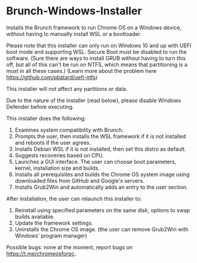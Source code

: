 # Brunch-Windows-Installer
Installs the Brunch framework to run Chrome OS on a Windows device, without having to manually install WSL or a bootloader.

Please note that this installer can only run on Windows 10 and up with UEFI boot mode and supporting WSL. Secure Boot must be disabled to run the software.
(Sure there are ways to install GRUB without having to turn this off, but all of this can't be run on NTFS, which means that partitioning is a must in all these cases.)
(Learn more about the problem here https://github.com/pbatard/uefi-ntfs)

This installer will not affect any partitions or data.

Due to the nature of the installer (read below), please disable Windows Defender before executing.

This installer does the following:
1. Examines system compatibility with Brunch.
2. Prompts the user, then installs the WSL framework if it is not installed and reboots if the user agrees.
3. Installs Debian WSL if it is not installed, then set this distro as default.
4. Suggests recoveries based on CPU.
5. Launches a GUI interface. The user can choose boot parameters, kernel, installation size and builds.
6. Installs all prerequisites and builds the Chrome OS system image using downloaded files from GitHub and Google's servers.
7. Installs Grub2Win and automatically adds an entry to the user section.

After installation, the user can relaunch this installer to:
1. Reinstall using specified parameters on the same disk, options to swap builds available.
2. Update the framework settings.
3. Uninstalls the Chrome OS image. (the user can remove Grub2Win with Windows' program manager)

Possible bugs: none at the moment, report bugs on https://t.me/chromeosforpc.
